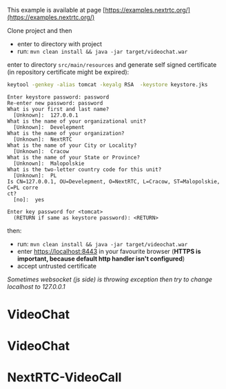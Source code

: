 This example is available at page
[https://examples.nextrtc.org/](https://examples.nextrtc.org/)

Clone project and then
* enter to directory with project
* run: ```mvn clean install && java -jar target/videochat.war```

enter to directory ```src/main/resources```
and generate self signed certificate (in repository certificate might be expired):
```bash
keytool -genkey -alias tomcat -keyalg RSA  -keystore keystore.jks
```

```
Enter keystore password: password
Re-enter new password: password
What is your first and last name?
  [Unknown]:  127.0.0.1
What is the name of your organizational unit?
  [Unknown]:  Develepment
What is the name of your organization?
  [Unknown]:  NextRTC
What is the name of your City or Locality?
  [Unknown]:  Cracow
What is the name of your State or Province?
  [Unknown]:  Malopolskie
What is the two-letter country code for this unit?
  [Unknown]:  PL
Is CN=127.0.0.1, OU=Develepment, O=NextRTC, L=Cracow, ST=Malopolskie, C=PL corre
ct?
  [no]:  yes

Enter key password for <tomcat>
  (RETURN if same as keystore password): <RETURN>
```

then:
* run: ```mvn clean install && java -jar target/videochat.war ```
* enter [https://localhost:8443](https://localhost:8443) in your favourite browser
(**HTTPS is important, because default http handler isn't configured**)
* accept untrusted certificate

_Sometimes websocket (js side) is throwing exception then try to change localhost to 127.0.0.1_
# VideoChat
# VideoChat
# NextRTC-VideoCall

